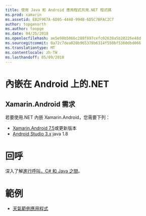 ```yaml
---
title: 使用 Java 和 Android 應用程式共用.NET 程式碼
ms.prod: xamarin
ms.assetid: EB2F967A-6D95-4448-994B-6D5C7BFAC2C7
author: topgenorth
ms.author: toopge
ms.date: 04/25/2018
ms.openlocfilehash: ae5e98b5066c288f897cefc02638a5b20226e48d
ms.sourcegitcommit: 0a72c7dea020b965378b6314f558bf5360dbd066
ms.translationtype: MT
ms.contentlocale: zh-TW
ms.lasthandoff: 05/09/2018
---
```

# <a name="net-embedding-on-android"></a>內嵌在 Android 上的.NET

## <a name="xamarinandroid-requirements"></a>Xamarin.Android 需求

若要使用.NET 內嵌 Xamarin.Android，您需要下列：

* [Xamarin.Android 7.5](https://www.visualstudio.com/xamarin/)或更新版本
* [Android Studio 3.x](https://developer.android.com/studio/index.html) java 1.8

# <a name="callbacks"></a>回呼

深入了解[進行呼叫，C# 和 Java 之間](callbacks.md)。

# <a name="samples"></a>範例

* [天氣範例應用程式](https://github.com/jamesmontemagno/embeddinator-weather)
